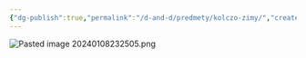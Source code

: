 ```yaml
---
{"dg-publish":true,"permalink":"/d-and-d/predmety/kolczo-zimy/","created":"2024-02-19T19:15:29.176+03:00","updated":"2024-01-08T22:25:11.824+03:00"}
---
```




![Pasted image 20240108232505.png](/img/user/D&D/img/Pasted%20image%2020240108232505.png)

